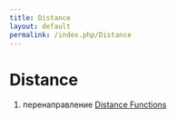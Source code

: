 ```yaml
---
title: Distance
layout: default
permalink: /index.php/Distance
---
```


# Distance

1. перенаправление [Distance Functions](Distance_Functions)